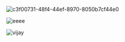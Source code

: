 




![c3f00731-48f4-44ef-8970-8050b7cf44e0](https://user-images.githubusercontent.com/70067609/105858476-5dd6c980-6011-11eb-9c84-9113c5b6c31e.gif)







![eeee](https://user-images.githubusercontent.com/70067609/105858482-5f07f680-6011-11eb-9f63-95ef8d7307d7.gif)














![vijay](https://user-images.githubusercontent.com/70067609/105855720-64177680-600e-11eb-9106-108e78ea955f.gif)
